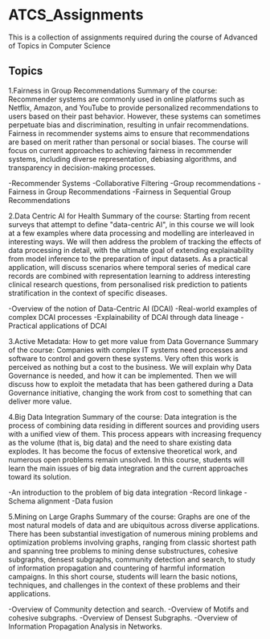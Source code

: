 # ATCS_Assignments
This is a collection of assignments required during the course of Advanced of Topics in Computer Science
## Topics
1.Fairness in Group Recommendations
Summary of the course:  Recommender systems are commonly used in online platforms such as Netflix, Amazon, and YouTube to provide personalized recommendations to users based on their past behavior. However, these systems can sometimes perpetuate bias and discrimination, resulting in unfair recommendations. Fairness in recommender systems aims to ensure that recommendations are based on merit rather than personal or social biases. The course will focus on current approaches to achieving fairness in recommender systems, including diverse representation, debiasing algorithms, and transparency in decision-making processes.  

-Recommender Systems 
-Collaborative Filtering 
-Group recommendations 
-Fairness in Group Recommendations 
-Fairness in Sequential Group Recommendations 

2.Data Centric AI for Health
Summary of the course: Starting from recent surveys that attempt to define "data-centric AI", in this course we will look at a few examples where data processing and modelling are interleaved in interesting ways. We will then address the problem of tracking the effects of data processing in detail, with the ultimate goal of extending explainability from model inference to the preparation of input datasets. As a practical application, will discuss scenarios where temporal series of medical care records are combined with representation learning to address interesting clinical research questions, from personalised risk prediction to patients stratification in the context of specific diseases.

-Overview of the notion of Data-Centric AI (DCAI)
-Real-world examples of complex DCAI processes
-Explainability of DCAI through data lineage
-Practical applications of DCAI

3.Active Metadata: How to get more value from Data Governance
Summary of the course: Companies with complex IT systems need processes and software to control and govern these systems.  Very often this work is perceived as nothing but a cost to the business.  We will explain why Data Governance is needed, and how it can be implemented. Then we will discuss how to exploit the metadata that has been gathered during a Data Governance initiative, changing the work from cost to something that can deliver more value.

4.Big Data Integration
Summary of the course: Data integration is the process of combining data residing in different sources and providing users with a unified view of them. This process appears with increasing frequency as the volume (that is, big data) and the need to share existing data explodes. It has become the focus of extensive theoretical work, and numerous open problems remain unsolved.  In this course, students will learn the main issues of big data integration and the current approaches toward its solution.

-An introduction to the problem of big data integration
-Record linkage
-Schema alignment
-Data fusion

5.Mining on Large Graphs
Summary of the course: Graphs are one of the most natural models of data and are ubiquitous across diverse applications. There has been substantial investigation of numerous mining problems and optimization problems involving graphs, ranging from classic shortest path and spanning tree problems to mining dense substructures, cohesive subgraphs, densest subgraphs, community detection and search, to study of information propagation and countering of harmful information campaigns. In this short course, students will learn the basic notions, techniques, and challenges in the context of these problems and their applications.

-Overview of Community detection and search.
-Overview of Motifs and cohesive subgraphs.
-Overview of Densest Subgraphs.
-Overview of Information Propagation Analysis in Networks.
